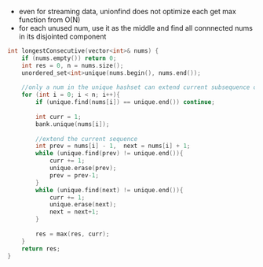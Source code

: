 - even for streaming data, unionfind does not optimize each get max function from O(N)
- for each unused num, use it as the middle and find all connnected nums in its disjointed component

```cpp
int longestConsecutive(vector<int>& nums) {
    if (nums.empty()) return 0;
    int res = 0, n = nums.size();
    unordered_set<int>unique(nums.begin(), nums.end());
    
    //only a num in the unique hashset can extend current subsequence or form a new subsequence
    for (int i = 0; i < n; i++){
        if (unique.find(nums[i]) == unique.end()) continue;
        
        int curr = 1;
        bank.unique(nums[i]);
        
        //extend the current sequence
        int prev = nums[i] - 1,  next = nums[i] + 1;
        while (unique.find(prev) != unique.end()){
            curr += 1;
            unique.erase(prev);
            prev = prev-1;
        }
        while (unique.find(next) != unique.end()){
            curr += 1;
            unique.erase(next);
            next = next+1;
        }
        
        res = max(res, curr);
    }
    return res;
}
```
